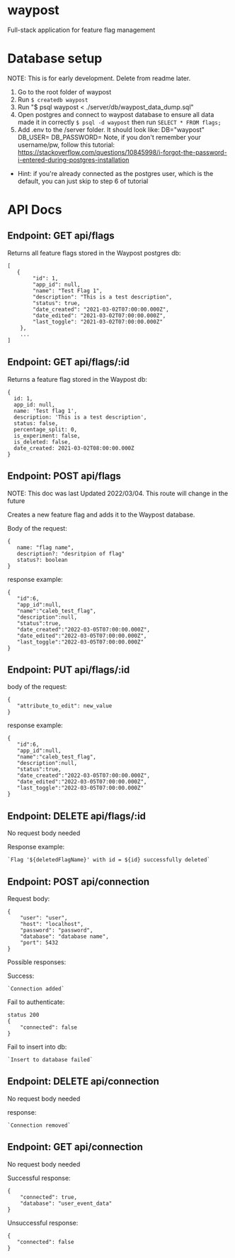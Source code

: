 # waypost

Full-stack application for feature flag management

# Database setup

NOTE: This is for early development. Delete from readme later.

1. Go to the root folder of waypost
2. Run `$ createdb waypost`
3. Run "$ psql waypost < ./server/db/waypost_data_dump.sql"
4. Open postgres and connect to waypost database to ensure all data made it in correctly
   `$ psql -d waypost` then run `SELECT * FROM flags;`
5. Add .env to the /server folder. It should look like:
   DB="waypost"
   DB_USER=<your username>
   DB_PASSWORD=<Your password>
   Note, if you don't remember your username/pw, follow this tutorial: https://stackoverflow.com/questions/10845998/i-forgot-the-password-i-entered-during-postgres-installation

- Hint: if you're already connected as the postgres user, which is the default, you can just skip to step 6 of tutorial

# API Docs

## Endpoint: GET api/flags

Returns all feature flags stored in the Waypost postgres db:

```
[
   {
        "id": 1,
        "app_id": null,
        "name": "Test Flag 1",
        "description": "This is a test description",
        "status": true,
        "date_created": "2021-03-02T07:00:00.000Z",
        "date_edited": "2021-03-02T07:00:00.000Z",
        "last_toggle": "2021-03-02T07:00:00.000Z"
    },
    ...
]
```

## Endpoint: GET api/flags/:id

Returns a feature flag stored in the Waypost db:

```
{
  id: 1,
  app_id: null,
  name: 'Test flag 1',
  description: 'This is a test description',
  status: false,
  percentage_split: 0,
  is_experiment: false,
  is_deleted: false,
  date_created: 2021-03-02T08:00:00.000Z
}
```

## Endpoint: POST api/flags

NOTE: This doc was last Updated 2022/03/04. This route will change in the future

Creates a new feature flag and adds it to the Waypost database.

Body of the request:

```
{
   name: "flag name",
   description?: "desritpion of flag"
   status?: boolean
}
```

response example:

```
{
   "id":6,
   "app_id":null,
   "name":"caleb_test_flag",
   "description":null,
   "status":true,
   "date_created":"2022-03-05T07:00:00.000Z",
   "date_edited":"2022-03-05T07:00:00.000Z",
   "last_toggle":"2022-03-05T07:00:00.000Z"
}
```

## Endpoint: PUT api/flags/:id

body of the request:

```
{
   "attribute_to_edit": new_value
}
```

response example:

```
{
   "id":6,
   "app_id":null,
   "name":"caleb_test_flag",
   "description":null,
   "status":true,
   "date_created":"2022-03-05T07:00:00.000Z",
   "date_edited":"2022-03-05T07:00:00.000Z",
   "last_toggle":"2022-03-05T07:00:00.000Z"
}
```

## Endpoint: DELETE api/flags/:id

No request body needed

Response example:

```
`Flag '${deletedFlagName}' with id = ${id} successfully deleted`
```

## Endpoint: POST api/connection

Request body:

```
{
    "user": "user",
    "host": "localhost",
    "password": "password",
    "database": "database name",
    "port": 5432
}
```

Possible responses:

Success:

```
`Connection added`
```

Fail to authenticate:

```
status 200
{
    "connected": false
}
```

Fail to insert into db:

```
`Insert to database failed`
```

## Endpoint: DELETE api/connection

No request body needed

response:

```
`Connection removed`
```

## Endpoint: GET api/connection

No request body needed

Successful response:

```
{
    "connected": true,
    "database": "user_event_data"
}
```

Unsuccessful response:

```
{
   "connected": false
}
```
